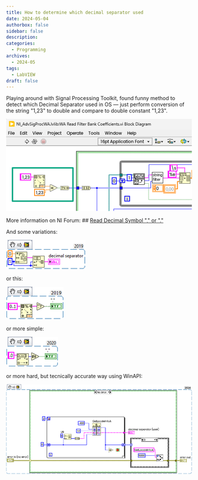```yaml
---
title: How to determine which decimal separator used
date: 2024-05-04
authorbox: false
sidebar: false
description: 
categories:
  - Programming
archives:
  - 2024-05
tags:
  - LabVIEW
draft: false
---
```

Playing around with Signal Processing Toolkit, found funny method to detect which Decimal Separator used in OS — just perform conversion of the string "1,23" to double  and compare to double constant "1,23".
<!--more-->
![image-20240504112347984](assets/image-20240504112347984.png)

More information on NI Forum: ## [Read Decimal Symbol "," or "."](https://forums.ni.com/t5/LabVIEW/Read-Decimal-Symbol-quot-quot-or-quot-quot/m-p/4193952)

And some variations:

![](assets/DecimalSeparator.png)

or this:

![](assets/rdx.png)

or more simple:

![](assets/Detectcomma(1).png)

or more hard, but tecnically accurate way using WinAPI:

![](decimal_sep.png)
